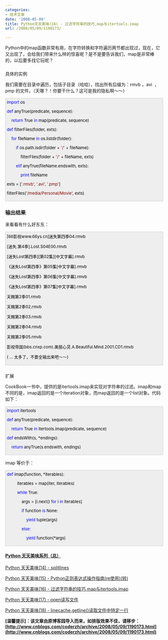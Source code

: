 ```yaml
---
categories:
- 技术文章
date: '2008-05-09'
title: Python天天美味(16) - 过滤字符串的技巧,map与itertools.imap
url: /2008/05/09/1190173/

---
```



Python中的map函数非常有用，在字符转换和字符遍历两节都出现过，现在，它又出现了，会给我们带来什么样的惊喜呢？是不是要告诉我们，map是非常棒的，以后要多找它玩呢？

### 
具体的实例

我们需要在目录中遍历，包括子目录（哈哈），找出所有后缀为：rmvb ，avi&nbsp; ，pmp 的文件。（天哪？！你要干什么？这可是我的隐私啊～～）

<div style="border: 1px solid #cccccc; padding: 4px 5px 4px 4px; background-color: #eeeeee; font-size: 13px; width: 98%;"><span style="color: #0000ff;">import</span><span style="color: #000000;">&nbsp;os



</span><span style="color: #0000ff;">def</span><span style="color: #000000;">&nbsp;anyTrue(predicate,&nbsp;sequence):

&nbsp;&nbsp;&nbsp;&nbsp;</span><span style="color: #0000ff;">return</span><span style="color: #000000;">&nbsp;True&nbsp;</span><span style="color: #0000ff;">in</span><span style="color: #000000;">&nbsp;map(predicate,&nbsp;sequence)



</span><span style="color: #0000ff;">def</span><span style="color: #000000;">&nbsp;filterFiles(folder,&nbsp;exts):

&nbsp;&nbsp;&nbsp;&nbsp;</span><span style="color: #0000ff;">for</span><span style="color: #000000;">&nbsp;fileName&nbsp;</span><span style="color: #0000ff;">in</span><span style="color: #000000;">&nbsp;os.listdir(folder):

&nbsp;&nbsp;&nbsp;&nbsp;&nbsp;&nbsp;&nbsp;&nbsp;</span><span style="color: #0000ff;">if</span><span style="color: #000000;">&nbsp;os.path.isdir(folder&nbsp;</span><span style="color: #000000;">+</span><span style="color: #000000;">&nbsp;</span><span style="color: #800000;">'</span><span style="color: #800000;">/</span><span style="color: #800000;">'</span><span style="color: #000000;">&nbsp;</span><span style="color: #000000;">+</span><span style="color: #000000;">&nbsp;fileName):

&nbsp;&nbsp;&nbsp;&nbsp;&nbsp;&nbsp;&nbsp;&nbsp;&nbsp;&nbsp;&nbsp;&nbsp;filterFiles(folder&nbsp;</span><span style="color: #000000;">+</span><span style="color: #000000;">&nbsp;</span><span style="color: #800000;">'</span><span style="color: #800000;">/</span><span style="color: #800000;">'</span><span style="color: #000000;">&nbsp;</span><span style="color: #000000;">+</span><span style="color: #000000;">&nbsp;fileName,&nbsp;exts)

&nbsp;&nbsp;&nbsp;&nbsp;&nbsp;&nbsp;&nbsp;&nbsp;</span><span style="color: #0000ff;">elif</span><span style="color: #000000;">&nbsp;anyTrue(fileName.endswith,&nbsp;exts):

&nbsp;&nbsp;&nbsp;&nbsp;&nbsp;&nbsp;&nbsp;&nbsp;&nbsp;&nbsp;&nbsp;&nbsp;</span><span style="color: #0000ff;">print</span><span style="color: #000000;">&nbsp;fileName



exts&nbsp;</span><span style="color: #000000;">=</span><span style="color: #000000;">&nbsp;[</span><span style="color: #800000;">'</span><span style="color: #800000;">.rmvb</span><span style="color: #800000;">'</span><span style="color: #000000;">,&nbsp;</span><span style="color: #800000;">'</span><span style="color: #800000;">.avi</span><span style="color: #800000;">'</span><span style="color: #000000;">,&nbsp;</span><span style="color: #800000;">'</span><span style="color: #800000;">.pmp</span><span style="color: #800000;">'</span><span style="color: #000000;">]

filterFiles(</span><span style="color: #800000;">'</span><span style="color: #800000;">/media/Personal/Movie</span><span style="color: #800000;">'</span><span style="color: #000000;">,&nbsp;exts)</span></div>

### 输出结果

来看看有什么好东东：

<div style="border: 1px solid #cccccc; padding: 4px 5px 4px 4px; background-color: #eeeeee; font-size: 13px; width: 98%;"><span style="color: #000000;">[66影视www.66ys.cn]迷失第四季04.rmvb

[迷失.第4季].Lost.S04E00.rmvb

[迷失Lost第四季][第02集][中文字幕].rmvb

《迷失Lost第四季》第05集[中文字幕].rmvb

《迷失Lost第四季》第06集[中文字幕].rmvb

《迷失Lost第四季》第07集[中文字幕].rmvb

天赐第2季01.rmvb

天赐第2季02.rmvb

天赐第2季03.rmvb

天赐第2季04.rmvb

天赐第2季05.rmvb</span><span style="color: #000000;">

影视帝国(bbs.cnxp.com).美丽心灵.A.Beautiful.Mind.</span><span style="color: #000000;">2001</span><span style="color: #000000;">.CD1.rmvb</span><span style="color: #000000;">

( ... 太多了，不要全输出来吧～～)

</span></div>

### 
扩展

CookBook一书中，提供的是itertools.imap来实现对字符串的过滤。imap和map不同的是，imap返回的是一个iteration对象，而map返回的是一个list对象。代码如下：

<div style="border: 1px solid #cccccc; padding: 4px 5px 4px 4px; background-color: #eeeeee; font-size: 13px; width: 98%;"><span style="color: #0000ff;">import</span><span style="color: #000000;">&nbsp;itertools

</span><span style="color: #0000ff;">def</span><span style="color: #000000;">&nbsp;anyTrue(predicate,&nbsp;sequence):

&nbsp;&nbsp;&nbsp;&nbsp;</span><span style="color: #0000ff;">return</span><span style="color: #000000;">&nbsp;True&nbsp;</span><span style="color: #0000ff;">in</span><span style="color: #000000;">&nbsp;itertools.imap(predicate,&nbsp;sequence)

</span><span style="color: #0000ff;">def</span><span style="color: #000000;">&nbsp;endsWith(s,&nbsp;</span><span style="color: #000000;">*</span><span style="color: #000000;">endings):

&nbsp;&nbsp;&nbsp;&nbsp;</span><span style="color: #0000ff;">return</span><span style="color: #000000;">&nbsp;anyTrue(s.endswith,&nbsp;endings)</span></div>

imap 等价于：

<div style="border: 1px solid #cccccc; padding: 4px 5px 4px 4px; background-color: #eeeeee; font-size: 13px; width: 98%;"><span style="color: #0000ff;">def</span><span style="color: #000000;">&nbsp;imap(function,&nbsp;</span><span style="color: #000000;">*</span><span style="color: #000000;">iterables):

&nbsp;&nbsp;&nbsp;&nbsp;&nbsp;&nbsp;&nbsp;&nbsp;&nbsp;iterables&nbsp;</span><span style="color: #000000;">=</span><span style="color: #000000;">&nbsp;map(iter,&nbsp;iterables)

&nbsp;&nbsp;&nbsp;&nbsp;&nbsp;&nbsp;&nbsp;&nbsp;&nbsp;</span><span style="color: #0000ff;">while</span><span style="color: #000000;">&nbsp;True:

&nbsp;&nbsp;&nbsp;&nbsp;&nbsp;&nbsp;&nbsp;&nbsp;&nbsp;&nbsp;&nbsp;&nbsp;&nbsp;args&nbsp;</span><span style="color: #000000;">=</span><span style="color: #000000;">&nbsp;[i.next()&nbsp;</span><span style="color: #0000ff;">for</span><span style="color: #000000;">&nbsp;i&nbsp;</span><span style="color: #0000ff;">in</span><span style="color: #000000;">&nbsp;iterables]

&nbsp;&nbsp;&nbsp;&nbsp;&nbsp;&nbsp;&nbsp;&nbsp;&nbsp;&nbsp;&nbsp;&nbsp;&nbsp;</span><span style="color: #0000ff;">if</span><span style="color: #000000;">&nbsp;function&nbsp;</span><span style="color: #0000ff;">is</span><span style="color: #000000;">&nbsp;None:

&nbsp;&nbsp;&nbsp;&nbsp;&nbsp;&nbsp;&nbsp;&nbsp;&nbsp;&nbsp;&nbsp;&nbsp;&nbsp;&nbsp;&nbsp;&nbsp;&nbsp;</span><span style="color: #0000ff;">yield</span><span style="color: #000000;">&nbsp;tuple(args)

&nbsp;&nbsp;&nbsp;&nbsp;&nbsp;&nbsp;&nbsp;&nbsp;&nbsp;&nbsp;&nbsp;&nbsp;&nbsp;</span><span style="color: #0000ff;">else</span><span style="color: #000000;">:

&nbsp;&nbsp;&nbsp;&nbsp;&nbsp;&nbsp;&nbsp;&nbsp;&nbsp;&nbsp;&nbsp;&nbsp;&nbsp;&nbsp;&nbsp;&nbsp;&nbsp;</span><span style="color: #0000ff;">yield</span><span style="color: #000000;">&nbsp;function(</span><span style="color: #000000;">*</span><span style="color: #000000;">args)</span></div>

#### [Python  天天美味系列（总）](http://www.cnblogs.com/coderzh/archive/2008/07/08/pythoncookbook.html)

[Python    天天美味(14) - splitlines](http://www.cnblogs.com/coderzh/archive/2008/05/05/1183967.html) &nbsp;
  
[Python    天天美味(15) - Python正则表达式操作指南(re使用)(转)](http://www.cnblogs.com/coderzh/archive/2008/05/06/1185755.html) &nbsp;
  
[Python    天天美味(16) - 过滤字符串的技巧,map与itertools.imap](http://www.cnblogs.com/coderzh/archive/2008/05/09/1190173.html) &nbsp;
  
[Python    天天美味(17) - open读写文件](http://www.cnblogs.com/coderzh/archive/2008/05/10/1191410.html) &nbsp;
  
[Python    天天美味(18) - linecache.getline()读取文件中特定一行](http://www.cnblogs.com/coderzh/archive/2008/05/10/1191641.html) &nbsp;


**[温馨提示]：该文章由原博客园导入而来，如排版效果不佳，请移步：[http://www.cnblogs.com/coderzh/archive/2008/05/09/1190173.html](http://www.cnblogs.com/coderzh/archive/2008/05/09/1190173.html)**